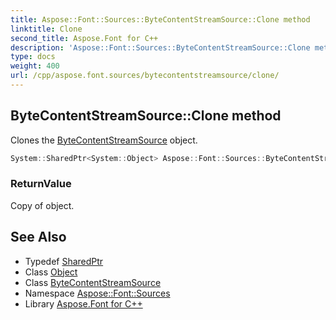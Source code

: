 ```yaml
---
title: Aspose::Font::Sources::ByteContentStreamSource::Clone method
linktitle: Clone
second_title: Aspose.Font for C++
description: 'Aspose::Font::Sources::ByteContentStreamSource::Clone method. Clones the ByteContentStreamSource object in C++.'
type: docs
weight: 400
url: /cpp/aspose.font.sources/bytecontentstreamsource/clone/
---
```

## ByteContentStreamSource::Clone method


Clones the [ByteContentStreamSource](../) object.

```cpp
System::SharedPtr<System::Object> Aspose::Font::Sources::ByteContentStreamSource::Clone() override
```


### ReturnValue

Copy of object.

## See Also

* Typedef [SharedPtr](../../../system/sharedptr/)
* Class [Object](../../../system/object/)
* Class [ByteContentStreamSource](../)
* Namespace [Aspose::Font::Sources](../../)
* Library [Aspose.Font for C++](../../../)
